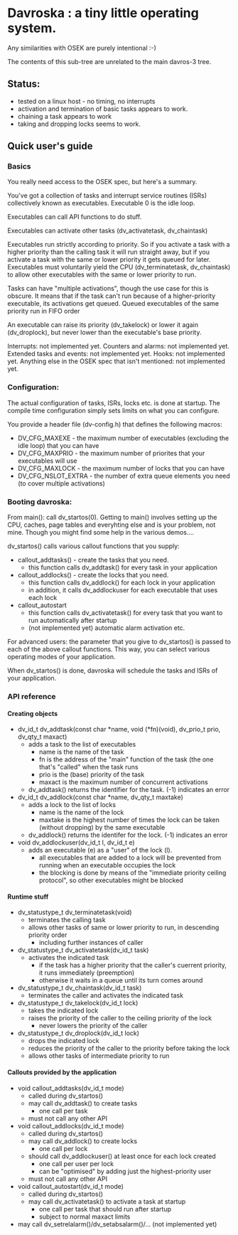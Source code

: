 # Davroska : a tiny little operating system.

Any similarities with OSEK are purely intentional :-)

The contents of this sub-tree are unrelated to the main davros-3 tree.

## Status:

* tested on a linux host - no timing, no interrupts
* activation and termination of basic tasks appears to work.
* chaining a task appears to work
* taking and dropping locks seems to work.

## Quick user's guide

### Basics

You really need access to the OSEK spec, but here's a summary.

You've got a collection of tasks and interrupt service routines (ISRs) collectively
known as executables. Executable 0 is the idle loop.

Executables can call API functions to do stuff.

Executables can activate other tasks (dv_activatetask, dv_chaintask)

Executables run strictly according to priority. So if you activate a task with a higher priority
than the calling task it will run straight away, but if you activate a task with the same or lower
priority it gets queued for later.
Executables must voluntarily yield the CPU (dv_terminatetask, dv_chaintask) to allow other executables
with the same or lower priority to run.

Tasks can have "multiple activations", though the use case for this is obscure. It means that if
the task can't run because of a higher-priority executable, its activations get queued.
Queued executables of the same priority run in FIFO order

An executable can raise its priority (dv_takelock) or lower it again (dv_droplock), but never
lower than the executable's base priority.

Interrupts: not implemented yet.
Counters and alarms: not implemented yet.
Extended tasks and events: not implemented yet.
Hooks: not implemented yet.
Anything else in the OSEK spec that isn't mentioned: not implemented yet.

### Configuration:

The actual configuration of tasks, ISRs, locks etc. is done at startup. The compile time configuration
simply sets limits on what you can configure.

You provide a header file (dv-config.h) that defines the following macros:

* DV_CFG_MAXEXE - the maximum number of executables (excluding the idle loop) that you can have
* DV_CFG_MAXPRIO - the maximum number of priorites that your executables will use
* DV_CFG_MAXLOCK - the maximum number of locks that you can have
* DV_CFG_NSLOT_EXTRA - the number of extra queue elements you need (to cover multiple activations)

### Booting davroska:

From main(): call dv_startos(0). Getting to main() involves setting up the CPU, caches, page tables
and everyhting else and is your problem, not mine. Though you might find some help in the various
demos....

dv_startos() calls various callout functions that you supply:

* callout_addtasks() - create the tasks that you need.
  * this function calls dv_addtask() for every task in your application
* callout_addlocks() - create the locks that you need.
  * this function calls dv_addlock() for each lock in your application
  * in addition, it calls dv_addlockuser for each executable that uses each lock
* callout_autostart
  * this function calls dv_activatetask() for every task that you want to run automatically after startup
  * (not implemented yet) automatic alarm activation etc.

For advanced users: the parameter that you give to dv_startos() is passed to each of the above callout
functions. This way, you can select various operating modes of your application.

When dv_startos() is done, davroska will schedule the tasks and ISRs of your application.

### API reference

#### Creating objects
* dv_id_t dv_addtask(const char *name, void (*fn)(void), dv_prio_t prio, dv_qty_t maxact)
  * adds a task to the list of executables
    * name is the name of the task
    * fn is the address of the "main" function of the task (the one that's "called" when the task runs
    * prio is the (base) priority of the task
    * maxact is the maximum number of concurrent activations
  * dv_addtask() returns the identifier for the task. (-1) indicates an error
* dv_id_t dv_addlock(const char *name, dv_qty_t maxtake)
  * adds a lock to the list of locks
    * name is the name of the lock
    * maxtake is the highest number of times the lock can be taken (without dropping) by the same executable
  * dv_addlock() returns the identifer for the lock. (-1) indicates an error
* void dv_addlockuser(dv_id_t l, dv_id_t e)
  * adds an executable (e) as a "user" of the lock (l).
    * all executables that are added to a lock will be prevented from running when an executable occupies the lock
    * the blocking is done by means of the "immediate priority ceiling protocol", so other executables might be blocked

#### Runtime stuff
* dv_statustype_t dv_terminatetask(void)
  * terminates the calling task
  * allows other tasks of same or lower priority to run, in descending priority order
    * including further instances of caller
* dv_statustype_t dv_activatetask(dv_id_t task)
  * activates the indicated task
    * if the task has a higher priority that the caller's cuerrent priority, it runs immediately (preemption)
    * otherwise it waits in a queue until its turn comes around
* dv_statustype_t dv_chaintask(dv_id_t task)
  * terminates the caller and activates the indicated task
* dv_statustype_t dv_takelock(dv_id_t lock)
  * takes the indicated lock
  * raises the priority of the caller to the ceiling priority of the lock
    * never lowers the priority of the caller
* dv_statustype_t dv_droplock(dv_id_t lock)
  * drops the indicated lock
  * reduces the priority of the caller to the priority before taking the lock
  * allows other tasks of intermediate priority to run

#### Callouts provided by the application
* void callout_addtasks(dv_id_t mode)
  * called during dv_startos()
  * may call dv_addtask() to create tasks
    * one call per task
  * must not call any other API
* void callout_addlocks(dv_id_t mode)
  * called during dv_startos()
  * may call dv_addlock() to create locks
    * one call per lock
  * should call dv_addlockuser() at least once for each lock created
    * one call per user per lock
    * can be "optimised" by adding just the highest-priority user
  * must not call any other API
* void callout_autostart(dv_id_t mode)
  * called during dv_startos()
  * may call dv_activatetask() to activate a task at startup
    * one call per task that should run after startup
    * subject to normal maxact limits
 * may call dv_setrelalarm()/dv_setabsalarm()/... (not implemented yet)
